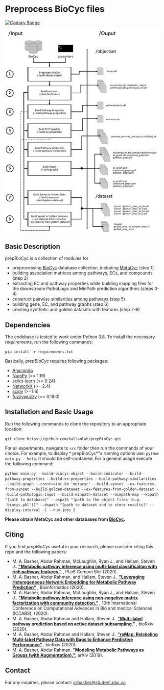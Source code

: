 # Preprocess BioCyc files

[![Codacy Badge](https://api.codacy.com/project/badge/Grade/207c2498474c41f9b7d03b805ca19ff5)](https://app.codacy.com/gh/arbasher/prepBioCyc?utm_source=github.com&utm_medium=referral&utm_content=arbasher/prepBioCyc&utm_campaign=Badge_Grade_Settings)

![BioCyc data preprocessing steps](prepBioCyc.png)

## Basic Description

prepBioCyc is a collection of modules for

- preprocessing [BioCyc](https://biocyc.org/) database collection, including [MetaCyc](https://metacyc.org/) (step 1)
- building association matrices among pathways, ECs, and compounds (step 2)
- extracting EC and pathway properties while building mapping files for the downstream PathoLogic and MinPath prediction
  algorithms (steps 3-4)
- construct pairwise similarities among pathways (step 5)
- building gene, EC, and pathway graphs (step 6)
- creating synthetic and golden datasets with features (step 7-8)

## Dependencies

The codebase is tested to work under Python 3.8. To install the necessary requirements, run the following commands:

``pip install -r requirements.txt``

Basically, *prepBioCyc* requires following packages:

- [Anaconda](https://www.anaconda.com/)
- [NumPy](http://www.numpy.org/) (>= 1.19)
- [scikit-learn](https://scikit-learn.org/stable/) (>= 0.24)
- [NetworkX](https://networkx.github.io/) (>= 2.4)
- [scipy](https://www.scipy.org/index.html) (>=1.6)
- [fuzzywuzzy](https://pypi.org/project/fuzzywuzzy/) (== 0.18.0)

## Installation and Basic Usage

Run the following commands to clone the repository to an appropriate location:

``git clone https://github.com/hallamlab/prepBioCyc.git``

For all experiments, navigate to ``src`` folder then run the commands of your choice. For example, to display *
prepBioCyc*"s running options use: `python main.py --help`. It should be self-contained. For a general usage execute the
following command:

``python main.py --build-biocyc-object --build-indicator --build-pathway-properties --build-ec-properties --build-pathway-similarities --build-graph --constraint-kb 'metacyc' --build-synset --ex-features-from-synset --build-golden-dataset --ex-features-from-golden-dataset --build-pathologic-input --build-minpath-dataset --minpath-map --kbpath "[path to database]" --ospath "[path to the object files (e.g. 'biocyc.pkl')]" --dspath "[path to dataset and to store results]" --display-interval -1 --num-jobs 2``

**Please obtain MetaCyc and other databases from [BioCyc](https://biocyc.org/).**

## Citing

If you find *prepBioCyc* useful in your research, please consider citing this repo and the following papers:

- M. A. Basher, Abdur Rahman, McLaughlin, Ryan J., and Hallam, Steven
  J.. **["Metabolic pathway inference using multi-label classification with rich pathway features."](https://doi.org/10.1371/journal.pcbi.1008174)**
  , PLoS Comput Biol (2020).
- M. A. Basher, Abdur Rahman, and Hallam, Steven
  J.. **["Leveraging Heterogeneous Network Embedding for Metabolic Pathway Prediction"](https://doi.org/10.1093/bioinformatics/btaa906)**
  , Bioinformatics (2020).
- M. A. Basher, Abdur Rahman, McLaughlin, Ryan J., and Hallam, Steven
  J.. **["Metabolic pathway inference using non-negative matrix factorization with community detection."](https://doi.org/10.1101/2020.05.27.119826)**
  , 10th International Conference on Computational Advances in Bio and medical Sciences (ICCABS), (2020).
- M. A. Basher, Abdur Rahman and Hallam, Steven
  J.. **["Multi-label pathway prediction based on active dataset subsampling."](https://www.biorxiv.org/content/10.1101/2020.09.14.297424v1)**
  , bioRxiv (2020).
- M. A. Basher, Abdur Rahman and Hallam, Steven
  J.. **["reMap: Relabeling Multi-label Pathway Data with Bags to Enhance Predictive Performance"](https://www.biorxiv.org/content/10.1101/2020.08.21.260109v1)**
  , bioRxiv (2020).
- M. A. Basher, Abdur
  Rahman. **["Modeling Metabolic Pathways as Groups (with Augmentation)."](https://arbasher.github.io/data/cbt.pdf)**,
  arXiv (2019).

## Contact

For any inquiries, please contact: [arbasher@student.ubc.ca](mailto:arbasher@student.ubc.ca)
